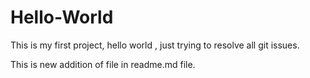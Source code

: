 # Hello-World
This is my first project, hello world , just trying to resolve all git issues. 

This is new addition of file in readme.md file. 
